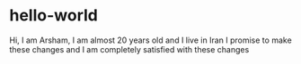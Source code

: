 # hello-world
Hi, I am Arsham, I am almost 20 years old and I live in Iran
I promise to make these changes and I am completely satisfied with these changes
